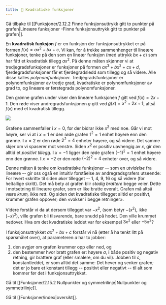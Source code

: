 ```yaml
---
title: 📄 Kvadratiske funksjoner
---
```

Gå tilbake til [[Funksjoner/2.12.2 Finne funksjonsuttrykk gitt to punkter på grafen|Lineære funksjoner -Finne funksjonsuttrykk gitt to punkter på grafen]].


En **kvadratisk funksjon** $f$ er en funksjon der funksjonsuttrykket er på formen $f(x) = ax^{2} + bx + c$. Vi kan, for å trekke sammenhenger til lineære funksjoner, tenke på den som en lineær funksjon (med uttrykk $bx + c$) som har fått et kvadratisk tillegg $ax^{2}$. På denne måten skjønner vi at tredjegradsfunksjoner er funksjoner på formen $ax^{3} + bx^{2} + cx + d$, fjerdegradsfunksjoner får et fjerdegradsledd som tillegg og så videre. Alle disse kalles *polynomfunksjoner.* Tredjegradsfunksjoner er polynomfunksjoner av tredje grad, kvadratiske er polynomfunksjoner av grad to, og lineære er førstegrads polynomfunksjoner.

Den grønne grafen under viser den lineære funksjonen $f$ gitt ved $f(x) = 2x + 1$. Den røde viser andregradsfunksjonen $g$ gitt ved $g(x) = x^{2} + 2x + 1$, altså $f(x)$ med et kvadratisk tillegg.

![](Files/media/image79.png)


Grafene sammenfaller i $x = 0$, for der bidrar ikke $x^{2}$ med noe. Går vi mot høyre, ser vi at i $x = 1$ er den røde grafen $1^{2} = 1$ enhet høyere enn den grønne. I $x = 2$ er den røde $2^{2} = 4$ enheter høyere, og så videre. Det samme skjer om vi spaserer mot venstre. Siden $x^{2}$ er positiv uavhengig av $x$, gir den alltid et *positivt* *tillegg.* I $x = - 1$ ligger den røde grafen $( - 1)^{2} = 1$ enhet høyere enn den grønne. I $x = - 2$ er den røde $( - 2)^{2} = 4$ enheter over, og så videre.

Denne måten å tenke om kvadratiske funksjoner -- som en *utvidelse* fra lineære -- gir oss også en intuitiv forståelse av andregradsgrafers utseende: For hvert «skritt» til siden *øker* tillegget -- 1, 4, 9, 16 og så videre (for heltallige skritt). Det må bety at grafen blir *stadig brattere* begge veier. Dette i motsetning til lineære grafer, som er like bratte overalt. Grafen må altså være *krum,* ikke rett. Og siden det kvadratiske tillegget alltid er positivt, krummer grafen oppover; den «vokser i begge retninger».

Videre forstår vi da at dersom tillegget var $- x^{2}$, (som betyr $- (x^{2})$, ikke $( - x)^{2}$), ville grafen bli tilsvarende, bare snudd på hodet. Den ville krummet nedover. Hva om det kvadratiske leddet var for eksempel $3x^{2}$ eller $- 5x^{2}$?

I funksjonsuttrykket $ax^{2} + bx + c$ forstår vi nå (etter å ha tenkt litt på spørsmålet over), at parameteren $a$ har to jobber: 
1. den avgjør om grafen krummer opp eller ned, og 
2. den bestemmer hvor bratt grafen er: høyere $a$, i både positiv og negativ retning, gir brattere graf (eller smalere, om du vil). Jobben til $c$, konstantleddet, er som alltid det samme: Det hever og senker grafen; det er jo bare et konstant tillegg -- positivt eller negativt -- til alt som kommer før det i funksjonsuttrykket.


Gå til [[Funksjoner/2.15.2 Nullpunkter og symmetrilinje|Nullpunkter og symmetrilinje]].

Gå til [[Funksjoner/index|oversikt]].
